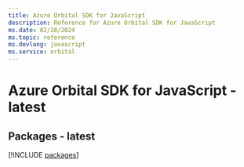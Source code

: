 ```yaml
---
title: Azure Orbital SDK for JavaScript
description: Reference for Azure Orbital SDK for JavaScript
ms.date: 02/28/2024
ms.topic: reference
ms.devlang: javascript
ms.service: orbital
---
```

# Azure Orbital SDK for JavaScript - latest
## Packages - latest
[!INCLUDE [packages](orbital-index.md)]